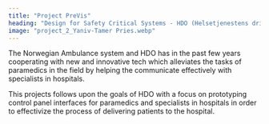 ```yaml
---
title: "Project PreVis"
heading: "Design for Safety Critical Systems - HDO (Helsetjenestens driftsorganisasjon for nødnett)"
image: "project_2_Yaniv-Tamer Pries.webp"
---
```


The Norwegian Ambulance system and HDO has in the past few years cooperating with new and innovative tech which alleviates the tasks of paramedics in the field by helping the communicate effectively with specialists in hospitals. 

This projects follows upon the goals of HDO with a focus on prototyping control panel interfaces for paramedics and specialists in hospitals in order to effectivize the process of delivering patients to the hospital.
